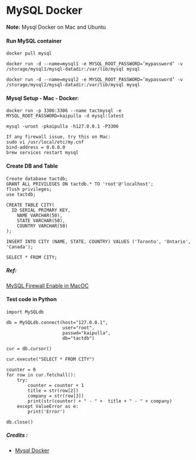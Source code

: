 # MySQL Docker

**Note:** Mysql Docker on Mac and Ubuntu



#### Run MySQL container
```
docker pull mysql

docker run -d --name=mysql1 -e MYSQL_ROOT_PASSWORD=’mypassword’ -v /storage/mysql1/mysql-datadir:/var/lib/mysql mysql

docker run -d --name=mysql2 -e MYSQL_ROOT_PASSWORD=’mypassword’ -v /storage/mysql2/mysql-datadir:/var/lib/mysql mysql
```


#### Mysql Setup - Mac - Docker:
```
docker run -p 3306:3306 --name tactmysql -e MYSQL_ROOT_PASSWORD=kaipulla -d mysql:latest

mysql -uroot -pkaipulla -h127.0.0.1 -P3306

If any firewall issue, try this on Mac:
sudo vi /usr/local/etc/my.cnf
bind-address = 0.0.0.0
brew services restart mysql
```

#### Create DB and Table
```
Create database tactdb;
GRANT ALL PRIVILEGES ON tactdb.* TO 'root'@'localhost';
flush privileges;
use tactdb;

CREATE TABLE CITY(
  ID SERIAL PRIMARY KEY,
	NAME VARCHAR(50),
	STATE VARCHAR(50),
	COUNTRY VARCHAR(50)
);

INSERT INTO CITY (NAME, STATE, COUNTRY) VALUES ('Toronto', 'Ontario', 'Canada');

SELECT * FROM CITY;
```

##### Ref:
[MySQL Firewall Enable in MacOC](https://dba.stackexchange.com/questions/55958/cant-remote-access-mysql-server-running-on-mac-os-x)


#### Test code in Python
```
import MySQLdb

db = MySQLdb.connect(host="127.0.0.1", 
                     user="root",      
                     passwd="kaipulla",
                     db="tactdb")     

cur = db.cursor()

cur.execute("SELECT * FROM CITY")

counter = 0
for row in cur.fetchall():
    try:
        counter = counter + 1
        title = str(row[2])
        company = str(row[3])
        print(str(counter) + " - " +  title + " - " + company)
    except ValueError as e:
        print('Error')

db.close()
```

##### Credits :

  * [Mysql Docker]([file](https://severalnines.com/blog/mysql-docker-building-container-image))

